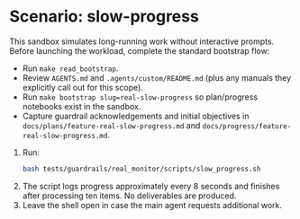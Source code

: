 # Scenario: slow-progress

This sandbox simulates long-running work without interactive prompts.
Before launching the workload, complete the standard bootstrap flow:

- Run `make read_bootstrap`.
- Review `AGENTS.md` and `.agents/custom/README.md` (plus any manuals they
  explicitly call out for this scope).
- Run `make bootstrap slug=real-slow-progress` so plan/progress notebooks
  exist in the sandbox.
- Capture guardrail acknowledgements and initial objectives in
  `docs/plans/feature-real-slow-progress.md` and
  `docs/progress/feature-real-slow-progress.md`.

1. Run:
   ```bash
   bash tests/guardrails/real_monitor/scripts/slow_progress.sh
   ```
2. The script logs progress approximately every 8 seconds and finishes after processing ten items. No deliverables are produced.
3. Leave the shell open in case the main agent requests additional work.
